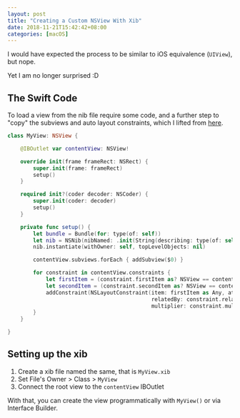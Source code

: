 ```yaml
---
layout: post
title: "Creating a Custom NSView With Xib"
date: 2018-11-21T15:42:42+08:00
categories: [macOS]
---
```


I would have expected the process to be similar to iOS equivalence (`UIView`), but nope.

Yet I am no longer surprised :D

## The Swift Code

To load a view from the nib file require some code, and a further step to "copy" the subviews and auto layout constraints, which I lifted from [here](https://stackoverflow.com/a/51350799/242682).

```swift
class MyView: NSView {

    @IBOutlet var contentView: NSView!

    override init(frame frameRect: NSRect) {
        super.init(frame: frameRect)
        setup()
    }

    required init?(coder decoder: NSCoder) {
        super.init(coder: decoder)
        setup()
    }

    private func setup() {
        let bundle = Bundle(for: type(of: self))
        let nib = NSNib(nibNamed: .init(String(describing: type(of: self))), bundle: bundle)!
        nib.instantiate(withOwner: self, topLevelObjects: nil)

        contentView.subviews.forEach { addSubview($0) }

        for constraint in contentView.constraints {
            let firstItem = (constraint.firstItem as? NSView == contentView) ? self : constraint.firstItem
            let secondItem = (constraint.secondItem as? NSView == contentView) ? self : constraint.secondItem
            addConstraint(NSLayoutConstraint(item: firstItem as Any, attribute: constraint.firstAttribute,
                                             relatedBy: constraint.relation, toItem: secondItem, attribute: constraint.secondAttribute,
                                             multiplier: constraint.multiplier, constant: constraint.constant))
        }
    }

}
```

## Setting up the xib

1. Create a xib file named the same, that is `MyView.xib`
2. Set File's Owner > Class > `MyView`
3. Connect the root view to the `contentView` IBOutlet

With that, you can create the view programmatically with `MyView()` or via Interface Builder.
